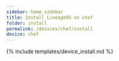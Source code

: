 ```yaml
---
sidebar: home_sidebar
title: Install LineageOS on chef
folder: install
permalink: /devices/chef/install
device: chef
---
```

{% include templates/device_install.md %}
